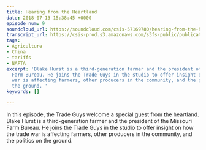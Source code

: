 ```yaml
---
title: Hearing from the Heartland
date: 2018-07-13 15:38:45 +0000
episode_num: 9
soundcloud_url: https://soundcloud.com/csis-57169780/hearing-from-the-heartland?in=csis-57169780/sets/the-trade-guys
transcript_url: https://csis-prod.s3.amazonaws.com/s3fs-public/publication/180716_The%20Trade%20Guys%20Hearing%20from%20the%20Heartland.pdf?jwGmU.59f.NNBnTUv4ZGeAIIabk2dUIP
tags:
- Agriculture
- China
- tariffs
- NAFTA
excerpt: 'Blake Hurst is a third-generation farmer and the president of the Missouri
  Farm Bureau. He joins the Trade Guys in the studio to offer insight on how the trade
  war is affecting farmers, other producers in the community, and the politics on
  the ground. '
keywords: []

---
```

In this episode, the Trade Guys welcome a special guest from the heartland. Blake Hurst is a third-generation farmer and the president of the Missouri Farm Bureau. He joins the Trade Guys in the studio to offer insight on how the trade war is affecting farmers, other producers in the community, and the politics on the ground. 